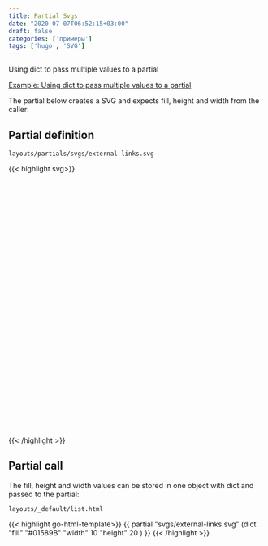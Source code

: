 ```yaml
---
title: Partial Svgs
date: "2020-07-07T06:52:15+03:00"
draft: false
categories: ['примеры']
tags: ['hugo', 'SVG']
---
```


Using dict to pass multiple values to a partial

[Example: Using dict to pass multiple values to a partial](https://gohugo.io/functions/dict/#example-using-dict-to-pass-multiple-values-to-a-partial)

The partial below creates a SVG and expects fill, height and width from the caller:

## Partial definition

`layouts/partials/svgs/external-links.svg`

{{< highlight svg>}}
<svg version="1.1" xmlns="http://www.w3.org/2000/svg" xmlns:xlink="http://www.w3.org/1999/xlink" fill="{{ .fill }}" width="{{ .width }}" height="{{ .height }}" viewBox="0 0 32 32" aria-label="External Link">
 <!-- width="{{ .width }}" height="{{ .height }}" -->
<path d="M25.152 16.576v5.696q0 2.144-1.504 3.648t-3.648 1.504h-14.848q-2.144 0-3.648-1.504t-1.504-3.648v-14.848q0-2.112 1.504-3.616t3.648-1.536h12.576q0.224 0 0.384 0.16t0.16 0.416v1.152q0 0.256-0.16 0.416t-0.384 0.16h-12.576q-1.184 0-2.016 0.832t-0.864 2.016v14.848q0 1.184 0.864 2.016t2.016 0.864h14.848q1.184 0 2.016-0.864t0.832-2.016v-5.696q0-0.256 0.16-0.416t0.416-0.16h1.152q0.256 0 0.416 0.16t0.16 0.416z
M32 1.152v9.12q0 0.48-0.352 0.8t-0.8 0.352-0.8-0.352l-3.136-3.136-11.648 11.648q-0.16 0.192-0.416 0.192t-0.384-0.192l-2.048-2.048q-0.192-0.16-0.192-0.384t0.192-0.416l11.648-11.648-3.136-3.136q-0.352-0.352-0.352-0.8t0.352-0.8 0.8-0.352h9.12q0.48 0 0.8 0.352t0.352 0.8z"></path>
</svg>
{{< /highlight >}}

## Partial call

The fill, height and width values can be stored in one object with dict and passed to the partial:

`layouts/_default/list.html`

{{< highlight go-html-template>}}
{{ partial "svgs/external-links.svg" (dict "fill" "#01589B" "width" 10 "height" 20 ) }}
{{< /highlight >}}
